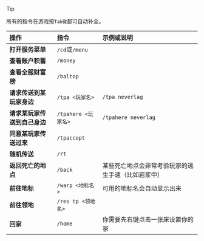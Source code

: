 > [!tip]
> 所有的指令在游戏按`Tab键`都可自动补全。

| 操作                         | 指令                | 示例或说明                                         |
| :--------------------------- | :------------------ | :------------------------------------------------- |
|**打开服务菜单**|`/cd`或`/menu`||
|**查看账户积蓄**|`/money`||
|**查看全服财富榜**|`/baltop`||
| **请求传送到某玩家身边**     | `/tpa <玩家名>`     | `/tpa neverlag`                                    |
| **请求某玩家传送到自己身边** | `/tpahere <玩家名>` | `/tpahere neverlag`                                |
| **同意某玩家传送过来**       | `/tpaccept`         |                                                    |
| **随机传送**                 | `/rt`               | |
| **返回死亡的地点**           | `/back`             | 某些死亡地点会非常考验玩家的逃生手速（比如岩浆中） |
| **前往地标**                 | `/warp <地标名>`    | 可用的地标名会自动显示出来                         |
| **前往领地**                 | `/res tp <领地名>`  |                                                    |
| **回家**                     | `/home`             | 你需要先右键点击一张床设置你的家                   |
